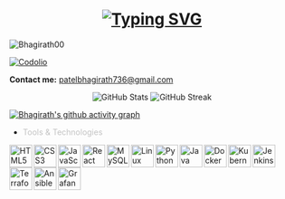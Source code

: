 <h1 align="center">
  <a href="https://github.com/Bhagirath00">
    <img src="https://readme-typing-svg.demolab.com?font=Fira+Code&size=30&duration=3000&pause=1000&color=808080&center=true&width=435&lines=Hey%2C+I'm+Bhagirath+Patel" alt="Typing SVG" />
  </a>
</h1>


<p align="left">
  <img src="https://komarev.com/ghpvc/?username=Bhagirath00&label=Profile%20views&color=0e75b6&style=flat" alt="Bhagirath00" />
</p>

[![Codolio](https://img.shields.io/badge/Codolio-Portfolio-blue?style=flat&logo=firefox&logoColor=white)](https://www.codolio.io/bhagirath00)


**Contact me:** [patelbhagirath736@gmail.com](mailto:patelbhagirath736@gmail.com)

<p align="left">

 
</p>

<p align="center">
  <img src="https://github-readme-stats.vercel.app/api?username=Bhagirath00&show_icons=true&theme=transparent&hide_border=true&card_width=400" alt="GitHub Stats" />
  <img src="https://streak-stats.demolab.com?user=Bhagirath00&theme=transparent&hide_border=true&date_format=j%20M%5B%20Y%5D&card_width=400" alt="GitHub Streak" />
</p>




[![Bhagirath's github activity graph](https://github-readme-activity-graph.vercel.app/graph?username=Bhagirath00&theme=github-compact&hide_border=true	)](https://github.com/Bhagirath00)

<p> 
</p>


- <span style="color:#C3C3C3" > Tools & Technologies</span>
<p>
  <img align="left" alt="HTML5" width="40" src="https://cdn.jsdelivr.net/gh/devicons/devicon/icons/html5/html5-original.svg" />
  <img align="left" alt="CSS3" width="40" src="https://cdn.jsdelivr.net/gh/devicons/devicon/icons/css3/css3-original.svg" />
  <img align="left" alt="JavaScript" width="40" src="https://cdn.jsdelivr.net/gh/devicons/devicon/icons/javascript/javascript-original.svg" />
  <img align="left" alt="React" width="40" src="https://cdn.jsdelivr.net/gh/devicons/devicon/icons/react/react-original.svg" />
  <img align="left" alt="MySQL" width="40" src="https://cdn.jsdelivr.net/gh/devicons/devicon/icons/mysql/mysql-original.svg" />
  <img align="left" alt="Linux" width="40" src="https://cdn.jsdelivr.net/gh/devicons/devicon/icons/linux/linux-original.svg" />
  <img align="left" alt="Python" width="40" src="https://cdn.jsdelivr.net/gh/devicons/devicon/icons/python/python-original.svg" />
  <img align="left" alt="Java" width="40" src="https://cdn.jsdelivr.net/gh/devicons/devicon/icons/java/java-original.svg" />
  <img align="left" alt="Docker" width="40" src="https://cdn.jsdelivr.net/gh/devicons/devicon/icons/docker/docker-original.svg" />
  <img align="left" alt="Kubernetes" width="40" src="https://cdn.jsdelivr.net/gh/devicons/devicon/icons/kubernetes/kubernetes-plain.svg" />
  <img align="left" alt="Jenkins" width="40" src="https://cdn.jsdelivr.net/gh/devicons/devicon/icons/jenkins/jenkins-original.svg" />
  <img align="left" alt="Terraform" width="40" src="https://cdn.jsdelivr.net/gh/devicons/devicon/icons/terraform/terraform-original.svg" />
  <img align="left" alt="Ansible" width="40" src="https://cdn.jsdelivr.net/gh/devicons/devicon/icons/ansible/ansible-original.svg" />
  <img align="left" alt="Grafana" width="40" src="https://cdn.jsdelivr.net/gh/devicons/devicon/icons/grafana/grafana-original.svg" />
</p>

<br><br><br>







